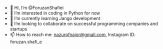 - 👋 Hi, I’m @ForuzanShafiei
- 👀 I’m interested in coding in Python for now
- 🌱 I’m currently learning Jango development 
- 💞️ I’m looking to collaborate on successful programming companies and startups
- 📫 How to reach me: nazurofnajor@gmail.com, Instagram ID: foruzan.shafi_e
<!---
ForuzanShafiei/ForuzanShafiei is a ✨ special ✨ repository because its `README.md` (this file) appears on your GitHub profile.
You can click the Preview link to take a look at your changes.
--->
